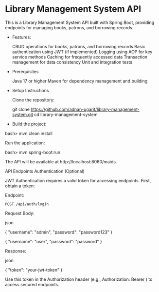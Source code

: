 # Library Management System API

This is a Library Management System API built with Spring Boot, providing endpoints for managing books, patrons, and borrowing records.

* Features:

    CRUD operations for books, patrons, and borrowing records
    Basic authentication using JWT (if implemented)
    Logging using AOP for key service methods
    Caching for frequently accessed data
    Transaction management for data consistency
    Unit and integration tests

* Prerequisites

    Java 17 or higher
    Maven for dependency management and building

* Setup Instructions

    Clone the repository:

    git clone https://github.com/adnan-ugarit/library-management-system.git
    cd library-management-system


* Build the project:

bash> mvn clean install

Run the application:

bash> mvn spring-boot:run

The API will be available at http://localhost:8080/maids.

API Endpoints
Authentication (Optional)

JWT Authentication requires a valid token for accessing endpoints. First, obtain a token:

Endpoint:

    POST /api/auth/login

Request Body:

json

{
  "username": "admin",
  "password": "password123"
}

{
  "username": "user",
  "password": "password"
}

Response:

json

{
  "token": "your-jwt-token"
}

Use this token in the Authorization header (e.g., Authorization: Bearer <token>) to access secured endpoints.
